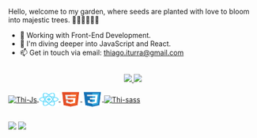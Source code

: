 Hello, welcome to my garden, where seeds are planted with love to bloom into majestic trees.
🌹🌿🌻🌸🌷🌼

- 🔭 Working with Front-End Development.
- 🌱 I'm diving deeper into JavaScript and React.
- 📫 Get in touch via email: thiago.iturra@gmail.com

##

<div style="padding-left: 0px; margin-left: 0; display: flex; flex-direction: row; justify-content: center; align-items: center; width: 100%;">
  <a href="https://github.com/ThiagoIturra">
  <img height="175px" src="https://github-readme-stats.vercel.app/api?username=ThiagoIturra&show_icons=true&theme=tokyonigh"/>
  <img height="175px" src="https://github-readme-stats.vercel.app/api/top-langs/?username=ThiagoIturra&layout=donut&langs_count=7&theme=tokyonigh"/> 
</div>

  
<div style="display: inline_block; justfy-content: center; align-items: center;"><br>
  <img align="center" alt="Thi-Js" height="30" width="40" src="https://cdn.jsdelivr.net/gh/devicons/devicon/icons/javascript/javascript-original.svg">
  <img align="center" alt="Thi-React" height="30" width="40" src="https://raw.githubusercontent.com/devicons/devicon/master/icons/react/react-original.svg">
  <img align="center" alt="Thi-HTML" height="30" width="40" src="https://raw.githubusercontent.com/devicons/devicon/master/icons/html5/html5-original.svg">
  <img align="center" alt="Thi-CSS" height="30" width="40" src="https://raw.githubusercontent.com/devicons/devicon/master/icons/css3/css3-original.svg">
  <img align="center" alt="Thi-sass" height="40" width="50" src="https://cdn.jsdelivr.net/gh/devicons/devicon/icons/sass/sass-original.svg">
  </div>
  
  ##
 
<div> 
 <a href="https://api.whatsapp.com/send?phone=5511947810163&text=Ol%C3%A1%20Thiago" target="_blank"><img src="https://img.shields.io/badge/WhatsApp-25D366?style=for-the-badge&logo=whatsapp&logoColor=white" target="_blank"></a> 
  <a href = "mailto:thiago.iturra@gmail.com"><img src="https://img.shields.io/badge/-Gmail-%23333?style=for-the-badge&logo=gmail&logoColor=white" target="_blank"></a> 
</div>
